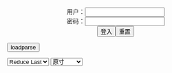 <center>用户：<INPUT TYPE="text" NAME="" id="name"><br></center>
<center>密码：<INPUT TYPE="password" NAME="" id="pass"><br></center>
<center><INPUT TYPE="button" value="登入" onclick="check()"><INPUT TYPE="reset" value="重置"></center>

<div style="display: none" id="mdm" name="dmd">
  <button onclick="location.reload()">Cover 0</button>
</div>

<button style="display: none" name="dmd" onclick="toggleb()">toggle</button>
<button onclick="loadparse()">loadparse</button>

<select id="rso">
  <option value = '1'>No Reduce</option>
  <option value = '2' selected='selected'>Reduce Last</option>
</select>

<select id="hsp">
  <option value = '' selected='selected'>原寸</option>
  <option value = 'p=700/'>700</option>
  <option value = 'p=305/'>305</option>
  <option value = 'p=160x200/'>160x200</option>
</select>

<br>
<div style="display: none" id="mdc" name="dmd">
</div>

<pre style="display: none" id = "raw">
<!-- 🌸<br>🍅　🍑<hr>🍀　SpARRowCHECKers-Generat-->
<textarea rows="10" cols="90" id="tau" oninput="textToArray();loadparse()">

https://static9.hentai-cosplays.com/upload/20220430/297/303292/p=700/94.jpg
https://static9.hentai-cosplays.com/upload/20220605/300/306722/p=700/96.jpg
https://static5.hentai-cosplays.com/upload/20211118/246/251740/p=700/77.jpg
https://static7.hentai-cosplays.com/upload/20220211/289/295189/p=700/67.jpg
https://static7.hentai-cosplays.com/upload/20220201/288/294225/p=700/101.jpg

</textarea><br><!-- 🍀<br>🍑　🍅<hr>🌸 -->

<textarea rows="30" cols="100" id="tar" oninput="loadparse()">

Pure Media Vol.23: Sonson (손손) (94 ảnh) - エロコスプレ
https://ja.hentai-cosplays.com/image/pure-media-vol23-sonson--94-nh/

https://static9.hentai-cosplays.com/upload/20220430/297/303292/p=700/94.jpg

<font size="1" style="color:#DCDCDC">2022-06-10</font>

Pure Media Vol.169: Aram (아람) (97 ảnh + 1 video) - エロコスプレ
https://ja.hentai-cosplays.com/image/pure-media-vol169-aram--97-nh--1-video/

https://static9.hentai-cosplays.com/upload/20220605/300/306722/p=700/96.jpg

<font size="1" style="color:#DCDCDC">2022-06-09</font>

[PURE MEDIA] VOL.39 - Mozzi - エロコスプレ
https://ja.hentai-cosplays.com/image/pure-media-vol39-mozzi/

https://static5.hentai-cosplays.com/upload/20211118/246/251740/p=700/77.jpg

<font size="1" style="color:#DCDCDC">2022-06-02</font>

<font size="2"><b>
[PURE MEDIA] Vol.127 - Son Ye-Eun (손예은) - エロコスプレ</b></font><br>
https://ja.hentai-cosplays.com/image/pure-media-vol127-son-ye-eun-/

https://static7.hentai-cosplays.com/upload/20220201/288/294225/p=700/101.jpg

<font size="1" style="color:#DCDCDC"><b>2022/2/3 下午2:51:12</b></font><br>

<h4 style="color:#1E90FF">[ARTGRAVIA] VOL.266 Song Hana - 黑丝女秘书的皮裙诱惑 - エロコスプレ</h4>
https://ja.hentai-cosplays.com/image/artgravia-vol266-song-hana-the-womans-secret-skin/

https://static7.hentai-cosplays.com/upload/20220211/289/295189/p=700/67.jpg

<font size="1" style="color:#DCDCDC">2022/2/11 下午8:38:58</font>

<font size="2"><b>
[ArtGravia] vol.338 Kang Inkyung - エロコスプレ</b></font><br>
https://ja.hentai-cosplays.com/image/artgravia-vol338-kang-inkyung/

https://static5.hentai-cosplays.com/upload/20211209/250/255701/p=700/9.jpg
https://static5.hentai-cosplays.com/upload/20211209/250/255701/p=700/10.jpg
https://static5.hentai-cosplays.com/upload/20211209/250/255701/30.jpg
https://static5.hentai-cosplays.com/upload/20211209/250/255701/31.jpg
https://static5.hentai-cosplays.com/upload/20211209/250/255701/32.jpg
https://static5.hentai-cosplays.com/upload/20211209/250/255701/42.jpg
https://static5.hentai-cosplays.com/upload/20211209/250/255701/43.jpg
https://static5.hentai-cosplays.com/upload/20211209/250/255701/44.jpg
https://static5.hentai-cosplays.com/upload/20211209/250/255701/45.jpg
https://static5.hentai-cosplays.com/upload/20211209/250/255701/90.jpg
https://static5.hentai-cosplays.com/upload/20211209/250/255701/91.jpg

<font size="1" style="color:#DCDCDC"><b>2022/1/10 上午10:29:47</b></font><br>

<font size="2"><b>
[ArtGravia] VOL.112 - ZIA - エロコスプレ</b></font><br>
https://ja.hentai-cosplays.com/image/artgravia-vol112-zia/

https://static5.hentai-cosplays.com/upload/20210823/237/241886/3.jpg
https://static5.hentai-cosplays.com/upload/20210823/237/241886/4.jpg
https://static5.hentai-cosplays.com/upload/20210823/237/241886/6.jpg
https://static5.hentai-cosplays.com/upload/20210823/237/241886/10.jpg

<font size="1" style="color:#DCDCDC"><b>2022/1/4 上午11:14:28</b></font><br>

<font size="2"><b>
[ArtGravia] VOL.124 - ZIA - エロコスプレ</b></font><br>
https://ja.hentai-cosplays.com/image/artgravia-vol124-zia/

https://static5.hentai-cosplays.com/upload/20211006/241/246413/46.jpg
https://static5.hentai-cosplays.com/upload/20211006/241/246413/52.jpg
https://static5.hentai-cosplays.com/upload/20211006/241/246413/53.jpg
https://static5.hentai-cosplays.com/upload/20211006/241/246413/60.jpg
https://static5.hentai-cosplays.com/upload/20211006/241/246413/61.jpg

<font size="1" style="color:#DCDCDC"><b>2022/1/4 上午11:10:10</b></font><br>

<font size="2"><b>
[ArtGravia] VOL.124 - ZIA - エロコスプレ</b></font><br>
https://ja.hentai-cosplays.com/image/artgravia-vol124-zia/

https://static5.hentai-cosplays.com/upload/20210825/237/242134/34.jpg
https://static5.hentai-cosplays.com/upload/20210825/237/242134/58.jpg
https://static5.hentai-cosplays.com/upload/20210825/237/242134/63.jpg

<font size="1" style="color:#DCDCDC"><b>2022/1/4 下午2:50:05</b></font><br>

</textarea>
</pre>

<script src="https://cdn.jsdelivr.net/npm/jquery@3.5.1/dist/jquery.min.js"></script>

<link rel="stylesheet" href="https://cdn.jsdelivr.net/gh/fancyapps/fancybox@3.5.7/dist/jquery.fancybox.min.css" />
<script src="https://cdn.jsdelivr.net/gh/fancyapps/fancybox@3.5.7/dist/jquery.fancybox.min.js"></script>

<script type="text/javascript">

var __urlRegex = /(\b(https?|ftp|file):\/\/[-A-Z0-9+&@#\/%?=~_|!:,.;]*[-A-Z0-9+&@#\/%=~_|])/ig;
var __imgRegex = /\.(?:jpe?g|gif|png)$/i;

textToArray();
loadparse();

function parseURL($string){

    var exp = __urlRegex;
    return $string.replace(exp,function(match){
            __imgRegex.lastIndex=0;
            if(__imgRegex.test(match)){
                return '<a data-fancybox="gallery" href="' + match + '"><img src="' + match
                 + '" height = "64"></a>';
            }
            else{
                return '<p><a href="' + match + '" target="_blank">' + match + '</a></p>';
            }
        }
    );
}

function textToArray(){
  var textArea = document.getElementById("tau");
  var arrayFromTextArea = textArea.value.split(String.fromCharCode(10));
  for ( var i = 0; i < arrayFromTextArea.length; i++ ) {
    generateM(arrayFromTextArea[i]);
  }
}

function generateM(url) {
  mdm.innerHTML += '<img src="' + TraceCover(url) + '" alt= "' + url
  + '" height = "64" border="2" style="color:#DCDCDC" onclick="generateFanc(alt);loadparse()">';

}

function TraceCover(url) {
  var SegmentArr = url.split('/');

  var Extens = SegmentArr.slice(-1).join().split('.').pop();
  var SegmentCount = SegmentArr.length - 2;

  var TopHalf = SegmentArr.slice(0,SegmentCount).join('/');

  return TopHalf + '/p=160x200/1.' + Extens + '\n';

}

function generateFanc(url) {
  var SegmentArr = url.split('/');
  var GeneratCount = SegmentArr.slice(-1).join().split('.').shift();
  var Extens = SegmentArr.slice(-1).join().split('.').pop();
  var SegmentCount = SegmentArr.length;
  var ReduceSegments = document.getElementById('rso').value;
  var HentaiSizeP = document.getElementById('hsp').value;
  var TopHalf = SegmentArr.slice(0,SegmentCount - ReduceSegments).join('/');
  tar.innerHTML = '';

  for (var j = 1; j <= GeneratCount; j++) {
    tar.innerHTML += TopHalf + '/' + HentaiSizeP + j + '.' + Extens + '\n';
  }
}

function loadparse() {
  mdc.innerHTML = parseURL(tar.value);
}

function check(){
  var name=document.getElementById("name").value;
  var pass=document.getElementById("pass").value;
  if(name==!/[^\s]/.test(new Date().getTime()) && pass==String.fromCharCode(window.atob("MTIx"))){
    var nd = document.getElementsByName("dmd");
    for (var i = 0; i <= nd.length; i++) {
      nd[i].style.display = "";
      }
      }else{
      }
}

function toggleb() {
  var x = document.getElementById("raw");
  if (x.style.display === "none") {
    x.style.display = "";
  } else {
    x.style.display = "none";
  }
}

</script>
